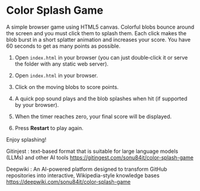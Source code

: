 # Color Splash Game

A simple browser game using HTML5 canvas. Colorful blobs bounce around the screen and you must click them to splash them. Each click makes the blob burst in a short splatter animation and increases your score. You have 60 seconds to get as many points as possible.


1. Open `index.html` in your browser (you can just double‑click it or serve the
   folder with any static web server).

1. Open `index.html` in your browser.
2. Click on the moving blobs to score points.
3. A quick pop sound plays and the blob splashes when hit (if supported by your browser).
4. When the timer reaches zero, your final score will be displayed.
5. Press **Restart** to play again.

Enjoy splashing!


Gitinjest : text-based format that is suitable for large language models (LLMs) and other AI tools
https://gitingest.com/sonu84it/color-splash-game

Deepwiki : An AI-powered platform designed to transform GitHub repositories into interactive, Wikipedia-style knowledge bases
https://deepwiki.com/sonu84it/color-splash-game


